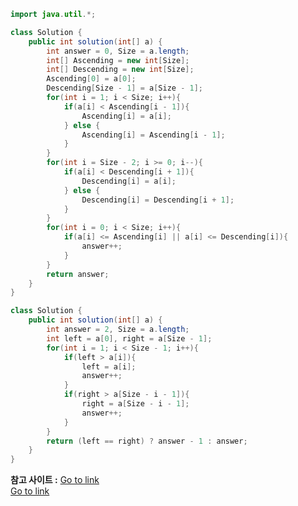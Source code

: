 ```java
import java.util.*;

class Solution {
    public int solution(int[] a) {
        int answer = 0, Size = a.length;
        int[] Ascending = new int[Size];
        int[] Descending = new int[Size];
        Ascending[0] = a[0];
        Descending[Size - 1] = a[Size - 1];
        for(int i = 1; i < Size; i++){
            if(a[i] < Ascending[i - 1]){
                Ascending[i] = a[i];
            } else {
                Ascending[i] = Ascending[i - 1];
            }
        }
        for(int i = Size - 2; i >= 0; i--){
            if(a[i] < Descending[i + 1]){
                Descending[i] = a[i];
            } else {
                Descending[i] = Descending[i + 1];
            }
        }
        for(int i = 0; i < Size; i++){
            if(a[i] <= Ascending[i] || a[i] <= Descending[i]){
                answer++;
            }
        }
        return answer;
    }
}
```

```java
class Solution {
    public int solution(int[] a) {
        int answer = 2, Size = a.length;
        int left = a[0], right = a[Size - 1];
        for(int i = 1; i < Size - 1; i++){
            if(left > a[i]){
                left = a[i];
                answer++;
            }
            if(right > a[Size - i - 1]){
                right = a[Size - i - 1];
                answer++;
            }
        }
        return (left == right) ? answer - 1 : answer;
    }
}
```

**참고 사이트 :**
[Go to link](https://velog.io/@woga1999/%ED%94%84%EB%A1%9C%EA%B7%B8%EB%9E%98%EB%A8%B8%EC%8A%A4-%ED%92%8D%EC%84%A0-%ED%84%B0%ED%8A%B8%EB%A6%AC%EA%B8%B0C)  
[Go to link](https://velog.io/@jkh2801/%ED%94%84%EB%A1%9C%EA%B7%B8%EB%9E%98%EB%A8%B8%EC%8A%A4-%ED%92%8D%EC%84%A0-%ED%84%B0%ED%8A%B8%EB%A6%AC%EA%B8%B0)
